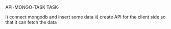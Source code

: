 API-MONGO-TASK
TASK-

i) connect mongodb and insert some data
ii) create API for the client side so that it can fetch the data
